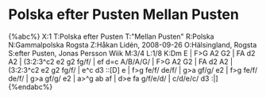 # Polska efter Pusten Mellan Pusten

{%abc%}
X:1
T:Polska efter Pusten
T:"Mellan Pusten"
R:Polska
N:Gammalpolska Rogsta
Z:Håkan Lidén, 2008-09-26
O:Hälsingland, Rogsta
S:efter Pusten, Jonas Persson Wiik
M:3/4
L:1/8
K:Dm
E | F>G A2 G2 | FA d2 A2 | (3:2:3^c2 e2 g2 fg/f/ | ef d=c A/B/A/G/ | F>G A2 G2 | 
FA d2 A2 | (3:2:3^c2 e2 g2 fg/f/ | e^c d3 ::[D] e | f>g fe/f/ de/f/ | g>a gf/g/ e2 |
f>g fe/f/ de/f/ | g>a gf/g/ e2 | a>^g ab af | d>e fa g/f/e/d/ | c/d/e/c/ d3 :|]
{%endabc%}

